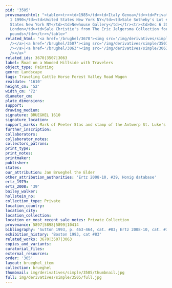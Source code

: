 ```yaml
---
pid: '3505'
provenancehtml: "<table><tr><td>1985</td><td>Italy Genoa</td><td>Private Collection</td></tr><tr><td>Jun
  1 1990</td><td>United States New York NY</td><td>Sale Sotheby's Lot #20</td></tr><tr><td></td><td>United
  States New York NY</td><td>Newhouse Gallery</td></tr><tr><td>Dec 6 2018</td><td>England
  London</td><td>Sale Christie's from The Eric Jelgersma Collection for 3 million
  pounds</td></tr></table>"
related_html: "<a href='/brughel/3670'><img src='/img/derivatives/simple/3670/thumbnail.jpg'
  /></a>|<a href='/brughel/3507'><img src='/img/derivatives/simple/3507/thumbnail.jpg'
  /></a>|<a href='/brughel/3063'><img src='/img/derivatives/simple/3063/thumbnail.jpg'
  /></a>"
related_ids: 3670|3507|3063
label: Road on a Wooded Hillside with Travelers
object_type: Painting
genre: Landscape
tags: Traveling Cattle Horse Forest Valley Road Wagon
realdate: '1610'
height_cm: '52'
width_cm: '72'
diameter_cm:
plate_dimensions:
support:
drawing_medium:
signature: BRUEGHEL 1610
signature_location:
support_marks: Mark of Peeter Stas and stamp of the Antwerp St. Luke's Guild on reverse
further_inscription:
collaborators:
collaborator_notes:
collectors_patrons:
print_type:
print_notes:
printmaker:
publisher:
states:
our_attribution: Jan Brueghel the Elder
other_attribution_authorities: 'Ertz 2008-10, #39, Honig database'
ertz_1979:
ertz_2008: '39'
bailey_walker:
hollstein_no:
collection_type: Private
location_country:
location_city:
location_collection:
location_or_most_recent_sale_notes: Private Collection
provenance: 5897|5898|5899|10414
bibliography: 'Sutton 1993, p. 463-464, cat. #83; Ertz 2008-10, cat. #39'
exhibition_history: 'Boston 1993, cat #83'
related_works: 3670|3507|3063
copies_and_variants:
curatorial_files:
external_resources:
order: '365'
layout: brueghel_item
collection: brueghel
thumbnail: img/derivatives/simple/3505/thumbnail.jpg
full: img/derivatives/simple/3505/full.jpg
---
```

